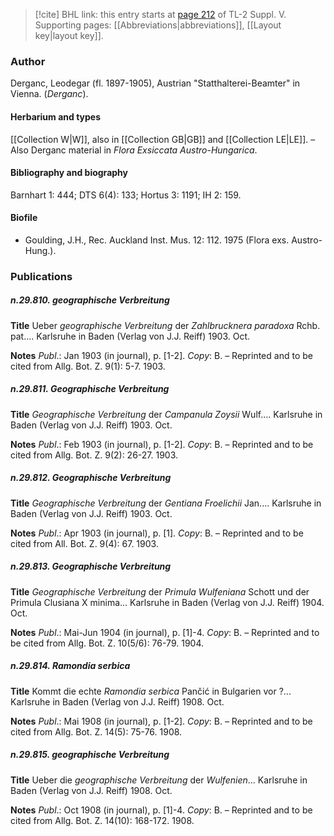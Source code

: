 > [!cite] BHL link: this entry starts at [page 212](https://www.biodiversitylibrary.org/item/103833#page/224/mode/1up) of TL-2 Suppl. V.
> Supporting pages: [[Abbreviations|abbreviations]], [[Layout key|layout key]].

### Author

Derganc, Leodegar (fl. 1897-1905), Austrian "Statthalterei-Beamter" in Vienna. (*Derganc*).

#### Herbarium and types

[[Collection W|W]], also in [[Collection GB|GB]] and [[Collection LE|LE]]. – Also Derganc material in *Flora Exsiccata Austro-Hungarica*.

#### Bibliography and biography

Barnhart 1: 444; DTS 6(4): 133; Hortus 3: 1191; IH 2: 159.

#### Biofile

- Goulding, J.H., Rec. Auckland Inst. Mus. 12: 112. 1975 (Flora exs. Austro-Hung.).

### Publications

##### n.29.810. geographische Verbreitung

**Title**
Ueber *geographische Verbreitung* der *Zahlbrucknera paradoxa* Rchb. pat.... Karlsruhe in Baden (Verlag von J.J. Reiff) 1903. Oct.

**Notes**
*Publ*.: Jan 1903 (in journal), p. \[1-2\]. *Copy*: B. – Reprinted and to be cited from Allg. Bot. Z. 9(1): 5-7. 1903.

##### n.29.811. Geographische Verbreitung

**Title**
*Geographische Verbreitung* der *Campanula Zoysii* Wulf.... Karlsruhe in Baden (Verlag von J.J. Reiff) 1903. Oct.

**Notes**
*Publ*.: Feb 1903 (in journal), p. \[1-2\]. *Copy*: B. – Reprinted and to be cited from Allg. Bot. Z. 9(2): 26-27. 1903.

##### n.29.812. Geographische Verbreitung

**Title**
*Geographische Verbreitung* der *Gentiana Froelichii* Jan.... Karlsruhe in Baden (Verlag von J.J. Reiff) 1903. Oct.

**Notes**
*Publ*.: Apr 1903 (in journal), p. \[1\]. *Copy*: B. – Reprinted and to be cited from All. Bot. Z. 9(4): 67. 1903.

##### n.29.813. Geographische Verbreitung

**Title**
*Geographische Verbreitung* der *Primula Wulfeniana* Schott und der Primula Clusiana X minima... Karlsruhe in Baden (Verlag von J.J. Reiff) 1904. Oct.

**Notes**
*Publ*.: Mai-Jun 1904 (in journal), p. \[1\]-4. *Copy*: B. – Reprinted and to be cited from Allg. Bot. Z. 10(5/6): 76-79. 1904.

##### n.29.814. Ramondia serbica

**Title**
Kommt die echte *Ramondia serbica* Pančić in Bulgarien vor ?... Karlsruhe in Baden (Verlag von J.J. Reiff) 1908. Oct.

**Notes**
*Publ*.: Mai 1908 (in journal), p. \[1-2\]. *Copy*: B. – Reprinted and to be cited from Allg. Bot. Z. 14(5): 75-76. 1908.

##### n.29.815. geographische Verbreitung

**Title**
Ueber die *geographische Verbreitung* der *Wulfenien*... Karlsruhe in Baden (Verlag von J.J. Reiff) 1908. Oct.

**Notes**
*Publ*.: Oct 1908 (in journal), p. \[1\]-4. *Copy*: B. – Reprinted and to be cited from Allg. Bot. Z. 14(10): 168-172. 1908.

